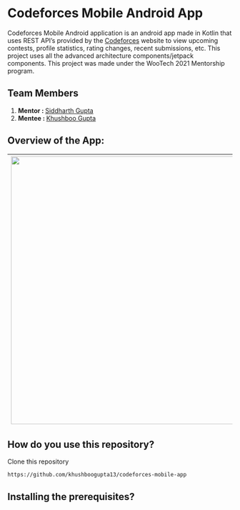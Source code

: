 # Codeforces Mobile Android App

Codeforces Mobile Android application is an android app made in Kotlin that uses REST API’s provided by the [Codeforces](https://codeforces.com/apiHelp) website to view upcoming contests, profile statistics, rating changes, recent submissions, etc. This project uses all the advanced architecture components/jetpack components. 
This project was made under the WooTech 2021 Mentorship program.

## Team Members

1. <b>Mentor : </b> [Siddharth Gupta](https://github.com/itsSiddharthGupta) 
2. <b>Mentee : </b> [Khushboo Gupta](https://github.com/khushboogupta13)

## Overview of the App: 

|<img src="https://i.imgur.com/moSjmxR.png" width="500px" height="600px"> |<img src="https://i.imgur.com/cj4I15B.png">|
| ------------------------------------------ | ----------------------------------------- |

## How do you use this repository?
Clone this repository<br>
```
https://github.com/khushboogupta13/codeforces-mobile-app
```

## Installing the prerequisites?

